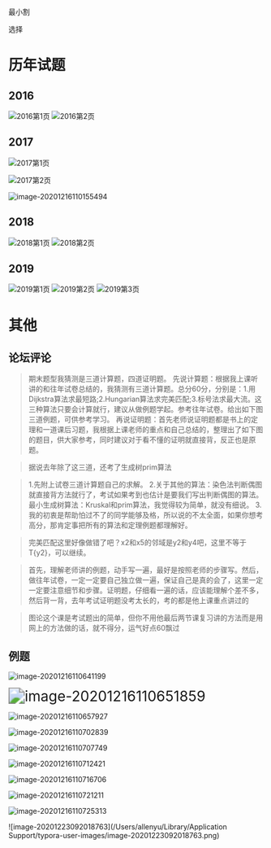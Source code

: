 



最小割

选择





















# 历年试题

## 2016

![2016第1页](Untitled.assets/2016第1页-1608087329848.jpg)
![2016第2页](Untitled.assets/2016第2页-1608087339898.jpg)

## 2017
![2017第1页](Untitled.assets/2017第1页-1608087436249.jpg)

![2017第2页](Untitled.assets/2017第2页-1608087436249.jpg)

![image-20201216110155494](Untitled.assets/image-20201216110155494.png)

## 2018

![2018第1页](Untitled.assets/2018第1页-1608087436249.jpg)
![2018第2页](Untitled.assets/2018第2页-1608087436249.jpg)
## 2019
![2019第1页](Untitled.assets/2019第1页-1608087423209.jpg)
![2019第2页](Untitled.assets/2019第2页-1608087436249.jpg)
![2019第3页](Untitled.assets/2019第3页-1608087436249.jpg)

# 其他

## 论坛评论

> 期末题型我猜测是三道计算题，四道证明题。
> 先说计算题：根据我上课听讲的和往年试卷总结的，我猜测有三道计算题。总分60分，分别是：1.用Dijkstra算法求最短路;2.Hungarian算法求完美匹配;3.标号法求最大流。这三种算法只要会计算就行，建议从做例题学起。参考往年试卷。给出如下图三道例题，可供参考学习。
> 再说证明题：首先老师说证明题都是书上的定理和一道课后习题，我根据上课老师的重点和自己总结的，整理出了如下图的题目，供大家参考，同时建议对于看不懂的证明就直接背，反正也是原题。

> 据说去年除了这三道，还考了生成树prim算法
>

>1.先附上试卷三道计算题自己的求解。
2.关于其他的算法：染色法判断偶图就直接背方法就行了，考试如果考到也估计是要我们写出判断偶图的算法。最小生成树算法：Kruskal和prim算法，我觉得较为简单，就没有细说。
3.我的初衷是帮助怕过不了的同学能够及格，所以说的不太全面，如果你想考高分，那肯定事把所有的算法和定理例题都理解好。

> 完美匹配这里好像做错了吧？x2和x5的邻域是y2和y4吧，这里不等于T{y2}，可以继续。

> 首先，理解老师讲的例题，动手写一遍，最好是按照老师的步骤写。然后，做往年试卷，一定一定要自己独立做一遍，保证自己是真的会了，这里一定一定要注意细节和步骤。证明题，仔细看一遍的话，应该能理解个差不多，然后背一背，去年考试证明题没考太长的，考的都是他上课重点讲过的

> 图论这个课是考试题出的简单，但你不用他最后两节课复习讲的方法而是用网上的方法做的话，就不得分，运气好点60飘过

## 例题

![image-20201216110641199](Untitled.assets/image-20201216110641199.png)

<img src="Untitled.assets/image-20201216110651859.png" alt="image-20201216110651859" style="zoom:200%;" />

![image-20201216110657927](Untitled.assets/image-20201216110657927.png)

![image-20201216110702839](Untitled.assets/image-20201216110702839.png)

![image-20201216110707749](Untitled.assets/image-20201216110707749.png)

![image-20201216110712421](Untitled.assets/image-20201216110712421.png)

![image-20201216110716706](Untitled.assets/image-20201216110716706.png)

![image-20201216110721211](Untitled.assets/image-20201216110721211.png)

![image-20201216110725313](Untitled.assets/image-20201216110725313.png)

![image-20201223092018763](/Users/allenyu/Library/Application Support/typora-user-images/image-20201223092018763.png)